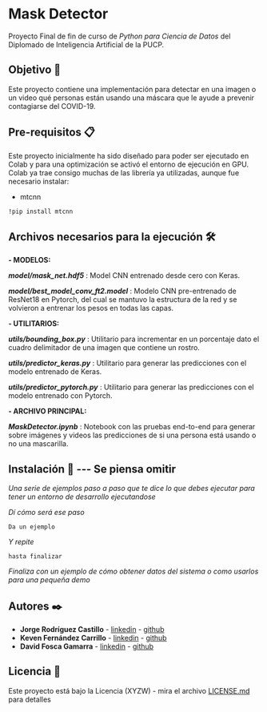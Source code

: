 # Mask Detector

Proyecto Final de fin de curso de *_Python para Ciencia de Datos_* del Diplomado de Inteligencia Artificial de la PUCP.

## Objetivo 🚀

Este proyecto contiene una implementación para detectar en una imagen o un video qué personas están usando una máscara que le ayude a prevenir contagiarse del COVID-19.


## Pre-requisitos 📋

Este proyecto inicialmente ha sido diseñado para poder ser ejecutado en Colab y para una optimización se activó el entorno de ejecución en GPU.
Colab ya trae consigo muchas de las librería ya utilizadas, aunque fue necesario instalar:
- mtcnn

```
!pip install mtcnn
```


## Archivos necesarios para la ejecución 🛠️

**- MODELOS:**

**_model/mask_net.hdf5_** : Model CNN entrenado desde cero con Keras.

**_model/best_model_conv_ft2.model_** : Modelo CNN pre-entrenado de ResNet18 en Pytorch, del cual se mantuvo la estructura de la red y se volvieron a entrenar los pesos en todas las capas.

**- UTILITARIOS:**

**_utils/bounding_box.py_** : Utilitario para incrementar en un porcentaje dato el cuadro delimitador de una imagen que contiene un rostro.

**_utils/predictor_keras.py_** : Utilitario para generar las predicciones con el modelo entrenado de Keras.

**_utils/predictor_pytorch.py_** : Utilitario para generar las predicciones con el modelo entrenado con Pytorch.

**- ARCHIVO PRINCIPAL:**

**_MaskDetector.ipynb_** : Notebook con las pruebas end-to-end para generar sobre imágenes y videos las predicciones de si una persona está usando o no una mascarilla.

## Instalación 🔧 --- Se piensa omitir

_Una serie de ejemplos paso a paso que te dice lo que debes ejecutar para tener un entorno de desarrollo ejecutandose_

_Dí cómo será ese paso_

```
Da un ejemplo
```

_Y repite_

```
hasta finalizar
```

_Finaliza con un ejemplo de cómo obtener datos del sistema o como usarlos para una pequeña demo_


## Autores ✒️

* **Jorge Rodríguez Castillo** - [linkedin](https://www.linkedin.com/in/jorge-rodr%C3%ADguez-castillo/) - [github](https://github.com/jjrodcast)
* **Keven Fernández Carrillo** - [linkedin](https://www.linkedin.com/in/keven-fern%C3%A1ndez-carrillo-50b07aa2/) - [github](https://github.com/KevenRFC)
* **David Fosca Gamarra** - [linkedin](https://www.linkedin.com/in/davidfoscagamarra/) - [github](https://github.com/DavidFosca)


## Licencia 📄

Este proyecto está bajo la Licencia (XYZW) - mira el archivo [LICENSE.md](LICENSE.md) para detalles

